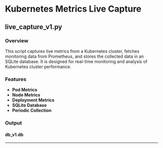 # Kubernetes Metrics Live Capture


## live_capture_v1.py

### Overview

This script captures live metrics from a Kubernetes cluster, fetches monitoring data from Prometheus, and stores the collected data in an SQLite database. It is designed for real-time monitoring and analysis of Kubernetes cluster performance.

### Features

- **Pod Metrics**
- **Node Metrics**
- **Deployment Metrics**
- **SQLite Database**
- **Periodic Collection**

### Output
#### db_v1.db
---

